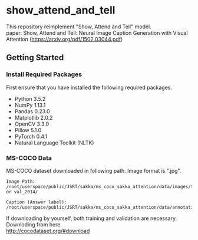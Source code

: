 # show_attend_and_tell

This repository reimplement "Show, Attend and Tell" model.  
paper: Show, Attend and Tell: Neural Image Caption Generation with Visual Attention  (https://arxiv.org/pdf/1502.03044.pdf)

## Getting Started

### Install Required Packages
First ensure that you have installed the following required packages.  
- Python 3.5.2
- NumPy 1.13.1
- Pandas 0.23.0
- Matplotlib 2.0.2
- OpenCV 3.3.0
- Pillow 5.1.0
- PyTorch 0.4.1
- Natural Language Toolkit (NLTK)  


### MS-COCO Data
 MS-COCO dataset downloaded in following path. Image format is ".jpg".
 ```
 Image Path: 
 /root/userspace/public/JSRT/sakka/ms_coco_sakka_attention/data/images/train_2014 or val_2014/

 Caption (Answer label):
 /root/userspace/public/JSRT/sakka/ms_coco_sakka_attention/data/annotations/captions_train2014.json
 ```

If downloading by yourself, both training and validation are necessary.  
Downloding from here.  
http://cocodataset.org/#download